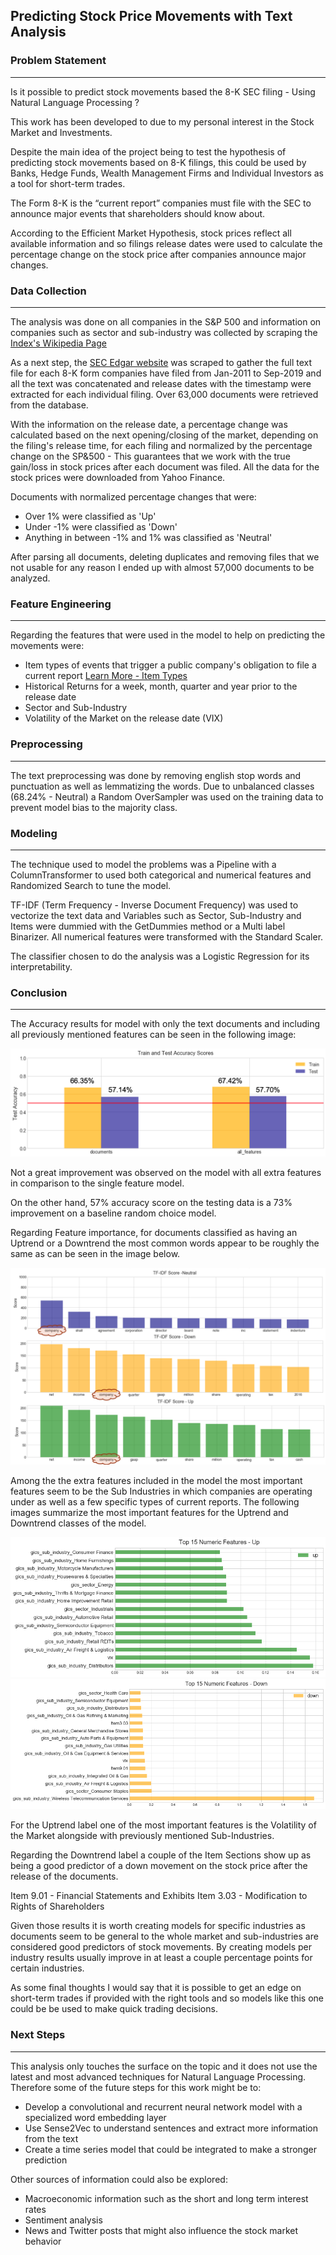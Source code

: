 ## Predicting Stock Price Movements with Text Analysis

### Problem Statement
---
Is it possible to predict stock movements based the 8-K SEC filing - Using Natural Language Processing ?

This work has been developed to due to my personal interest in the Stock Market and Investments.

Despite the main idea of the project being to test the hypothesis of predicting stock movements based
on 8-K filings, this could be used by Banks, Hedge Funds, Wealth Management Firms and Individual Investors
as a tool for short-term trades.

The Form 8-K is the “current report” companies must file with the SEC to announce major events that
shareholders should know about.

According to the Efficient Market Hypothesis, stock prices reflect all available information and so
filings release dates were used to calculate the percentage change on the stock price after companies
announce major changes.

### Data Collection
---
The analysis was done on all companies in the S&P 500 and information on companies such as sector and
sub-industry was collected by scraping the [Index's Wikipedia Page]((https://en.wikipedia.org/wiki/List_of_S%26P_500_companies))

As a next step, the [SEC Edgar website](https://www.sec.gov/edgar/searchedgar/companysearch.html) was scraped
to gather the full text file for each 8-K form companies have filed from Jan-2011 to Sep-2019 and all the
text was concatenated and release dates with the timestamp were extracted for each individual filing.
Over 63,000 documents were retrieved from the database.

With the information on the release date, a percentage change was calculated based on the next opening/closing
of the market, depending on the filing's release time, for each filing and normalized by the percentage
change on the SP&500 - This guarantees that we work with the true gain/loss in stock prices after each
document was filed. All the data for the stock prices were downloaded from Yahoo Finance.

Documents with normalized percentage changes that were:
- Over 1% were classified as 'Up'
- Under -1% were classified as 'Down'
- Anything in between -1% and 1% was classified as 'Neutral'

After parsing all documents, deleting duplicates and removing files that we not usable for any reason I ended
up with almost 57,000 documents to be analyzed.

### Feature Engineering
---
Regarding the features that were used in the model to help on predicting the movements were:
- Item types of events that trigger a public company's obligation to file a current report [Learn More - Item Types](https://www.sec.gov/fast-answers/answersform8khtm.html)
- Historical Returns for a week, month, quarter and year prior to the release date
- Sector and Sub-Industry
- Volatility of the Market on the release date (VIX)

### Preprocessing
---
The text preprocessing was done by removing english stop words and punctuation as well as lemmatizing the words.
Due to unbalanced classes (68.24% - Neutral) a Random OverSampler was used on the training data to prevent model bias
to the majority class.

### Modeling
---
The technique used to model the problems was a Pipeline with a ColumnTransformer to used both categorical and
numerical features and Randomized Search to tune the model.

TF-IDF (Term Frequency - Inverse Document Frequency) was used to vectorize the text data and Variables such as
Sector, Sub-Industry and Items were dummied with the GetDummies method or a Multi label Binarizer.
All numerical features were transformed with the Standard Scaler.

The classifier chosen to do the analysis was a Logistic Regression for its interpretability.

### Conclusion
---
The Accuracy results for model with only the text documents and including all previously mentioned features
can be seen in the following image:

![Train and Test Accuracy](./images/results.png)

Not a great improvement was observed on the model with all extra features in comparison to the single feature model.

On the other hand, 57% accuracy score on the testing data is a 73% improvement on a baseline random choice model.

Regarding Feature importance, for documents classified as having an Uptrend or a Downtrend the most common words
appear to be roughly the same as can be seen in the image below.

![Most Common Words](./images/words.png)

Among the the extra features included in the model the most important features seem to be the Sub Industries in
which companies are operating under as well as a few specific types of current reports. The following images summarize
the most important features for the Uptrend and Downtrend classes of the model.

![Important Features - Up](./images/up.png)
![Important Features - Down](./images/down.png)

For the Uptrend label one of the most important features is the Volatility of the Market alongside with previously
mentioned Sub-Industries.

Regarding the Downtrend label a couple of the Item Sections show up as being a good predictor of a down movement on
the stock price after the release of the documents.

Item 9.01 - Financial Statements and Exhibits
Item 3.03 - Modification to Rights of Shareholders

Given those results it is worth creating models for specific industries as documents seem to be general
to the whole market and sub-industries are considered good predictors of stock movements. By creating models
per industry results usually improve in at least a couple percentage points for certain industries.

As some final thoughts I would say that it is possible to get an edge on short-term trades if provided with
the right tools and so models like this one could be be used to make quick trading decisions.

### Next Steps
---
This analysis only touches the surface on the topic and it does not use the latest and most advanced techniques for
Natural Language Processing. Therefore some of the future steps for this work might be to:

- Develop a convolutional and recurrent neural network model with a specialized word embedding layer
- Use Sense2Vec to understand sentences and extract more information from the text
- Create a time series model that could be integrated to make a stronger prediction

Other sources of information could also be explored:
- Macroeconomic information such as the short and long term interest rates
- Sentiment analysis
- News and Twitter posts that might also influence the stock market behavior
